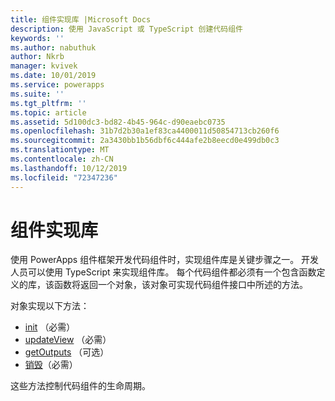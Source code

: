 ```yaml
---
title: 组件实现库 |Microsoft Docs
description: 使用 JavaScript 或 TypeScript 创建代码组件
keywords: ''
ms.author: nabuthuk
author: Nkrb
manager: kvivek
ms.date: 10/01/2019
ms.service: powerapps
ms.suite: ''
ms.tgt_pltfrm: ''
ms.topic: article
ms.assetid: 5d100dc3-bd82-4b45-964c-d90eaebc0735
ms.openlocfilehash: 31b7d2b30a1ef83ca4400011d50854713cb260f6
ms.sourcegitcommit: 2a3430bb1b56dbf6c444afe2b8eecd0e499db0c3
ms.translationtype: MT
ms.contentlocale: zh-CN
ms.lasthandoff: 10/12/2019
ms.locfileid: "72347236"
---
```

# <a name="component-implementation-library"></a>组件实现库

使用 PowerApps 组件框架开发代码组件时，实现组件库是关键步骤之一。 开发人员可以使用 TypeScript 来实现组件库。 每个代码组件都必须有一个包含函数定义的库，该函数将返回一个对象，该对象可实现代码组件接口中所述的方法。 

对象实现以下方法：

- [init](reference/control/init.md) （必需）
- [updateView](reference/control/updateview.md) （必需）
- [getOutputs](reference/control/getoutputs.md) （可选）
- [销毁](reference/control/destroy.md)（必需）

这些方法控制代码组件的生命周期。

